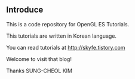 Introduce
--------------
This is a code repository for OpenGL ES Tutorials.

This tutorials are written in Korean language.

You can read tutorials at http://skyfe.tistory.com

Welcome to visit that blog!

Thanks
SUNG-CHEOL KIM